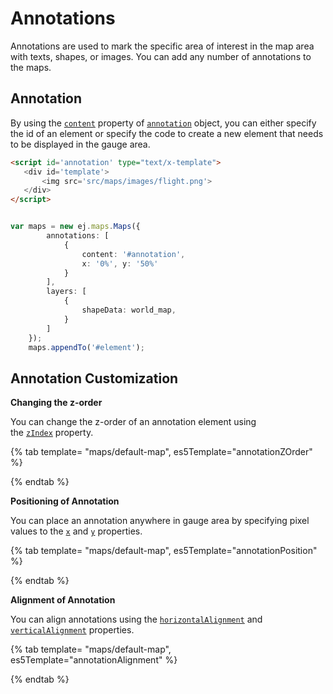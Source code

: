 # Annotations

<!-- markdownlint-disable MD013 -->

Annotations are used to mark the specific area of interest in the map area with texts, shapes, or images. You can add any number of annotations to the maps.

## Annotation

By using the [`content`](../api/maps/annotation/#content-string) property of [`annotation`](../api/maps/annotation) object, you can either specify the id of an element or specify the code to create a new element that needs to be displayed in the gauge area.

<!-- markdownlint-disable MD036 -->

 ```html
<script id='annotation' type="text/x-template">
    <div id='template'>
        <img src='src/maps/images/flight.png'>
    </div>
</script>

```

```typescript

var maps = new ej.maps.Maps({
        annotations: [
            {
                content: '#annotation',
                x: '0%', y: '50%'
            }
        ],
        layers: [
            {
                shapeData: world_map,
            }
        ]
    });
    maps.appendTo('#element');

```

## Annotation Customization

**Changing the z-order**

You can change the z-order of an annotation element using the [`zIndex`](./api/maps/annotation/#zindex-string) property.

{% tab template= "maps/default-map", es5Template="annotationZOrder" %}

{% endtab %}

<!-- markdownlint-disable MD036 -->

**Positioning of Annotation**

You can place an annotation anywhere in gauge area by specifying pixel values to the [`x`](./api/maps/annotation/#x-number) and [`y`](./api/maps/annotation/#y-number) properties.

{% tab template= "maps/default-map", es5Template="annotationPosition" %}

{% endtab %}

<!-- markdownlint-disable MD036 -->

**Alignment of Annotation**

You can align annotations using the [`horizontalAlignment`](./api/maps/annotation/#horizontalalignment-string) and [`verticalAlignment`](./api/maps/annotation/#verticalalignment-string) properties.

{% tab template= "maps/default-map", es5Template="annotationAlignment" %}

{% endtab %}